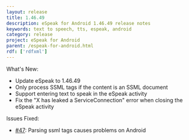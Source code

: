 ```yaml
---
layout: release
title: 1.46.49
description: eSpeak for Android 1.46.49 release notes
keywords: text to speech, tts, espeak, android
category: release
project: eSpeak for Android
parent: /espeak-for-android.html
rdf: ['rdfxml']
---
```


What's New:

*  Update eSpeak to 1.46.49
*  Only process SSML tags if the content is an SSML document
*  Support entering text to speak in the eSpeak activity
*  Fix the "X has leaked a ServiceConnection" error when closing the eSpeak activity

Issues Fixed:

*  [#47](https://github.com/rhdunn/espeak/issues/47): Parsing ssml tags causes problems on Android
